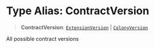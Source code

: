 # Type Alias: ContractVersion

> **ContractVersion**: [`ExtensionVersion`](ExtensionVersion.md) \| [`ColonyVersion`](ColonyVersion.md)

All possible contract versions
